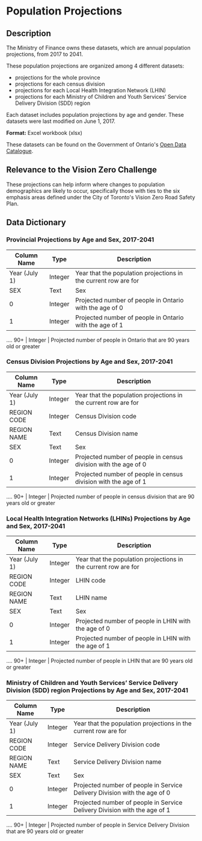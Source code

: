 # Population Projections

## Description
The Ministry of Finance owns these datasets, which are annual population projections, from 2017 to 2041.

These population projections are organized among 4 different datasets:
* projections for the whole province
* projections for each census division
* projections for each Local Health Integration Network (LHIN)
* projections for each Ministry of Children and Youth Services’ Service Delivery Division (SDD) region

Each dataset includes population projections by age and gender. These datasets were last modified on June 1, 2017.

**Format:** Excel workbook (xlsx)

These datasets can be found on the Government of Ontario's [Open Data Catalogue](https://www.ontario.ca/data/population-projections).

## Relevance to the Vision Zero Challenge
These projections can help inform where changes to population demographics are likely to occur, specifically those with ties to the six emphasis areas defined under the City of Toronto's Vision Zero Road Safety Plan.

## Data Dictionary 

### Provincial Projections by Age and Sex, 2017-2041
| Column Name | Type | Description |
|-------------|------|-------------|
Year (July 1) | Integer | Year that the population projections in the current row are for
SEX | Text | Sex 
0 | Integer | Projected number of people in Ontario with the age of 0
1 | Integer | Projected number of people in Ontario with the age of 1
....
90+ | Integer | Projected number of people in Ontario that are 90 years old or greater

### Census Division Projections  by Age and Sex, 2017-2041
| Column Name | Type | Description |
|-------------|------|-------------|
Year (July 1) | Integer | Year that the population projections in the current row are for
REGION CODE | Integer | Census Division code
REGION NAME | Text | Census Division name
SEX | Text | Sex 
0 | Integer | Projected number of people in census division with the age of 0
1 | Integer | Projected number of people in census division with the age of 1
....
90+ | Integer | Projected number of people in census division that are 90 years old or greater

### Local Health Integration Networks (LHINs) Projections by Age and Sex, 2017-2041
| Column Name | Type | Description |
|-------------|------|-------------|
Year (July 1) | Integer | Year that the population projections in the current row are for
REGION CODE | Integer | LHIN code
REGION NAME | Text | LHIN name
SEX | Text | Sex 
0 | Integer | Projected number of people in LHIN with the age of 0
1 | Integer | Projected number of people in LHIN with the age of 1
....
90+ | Integer | Projected number of people in LHIN that are 90 years old or greater

### Ministry of Children and Youth Services’ Service Delivery Division (SDD) region Projections by Age and Sex, 2017-2041
| Column Name | Type | Description |
|-------------|------|-------------|
Year (July 1) | Integer | Year that the population projections in the current row are for
REGION CODE | Integer | Service Delivery Division code
REGION NAME | Text | Service Delivery Division name
SEX | Text | Sex 
0 | Integer | Projected number of people in Service Delivery Division with the age of 0
1 | Integer | Projected number of people in Service Delivery Division with the age of 1
....
90+ | Integer | Projected number of people in Service Delivery Division that are 90 years old or greater
